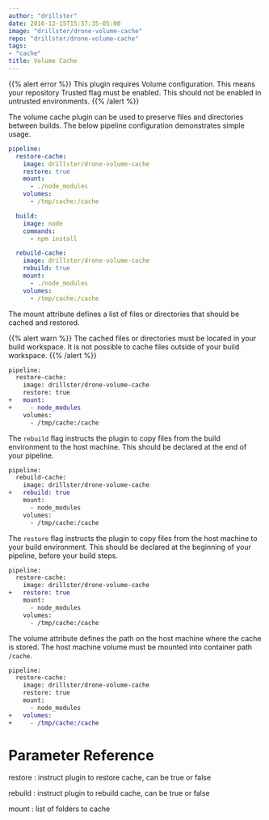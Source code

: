 ```yaml
---
author: "drillster"
date: 2016-12-15T15:57:35-05:00
image: "drillster/drone-volume-cache"
repo: "drillster/drone-volume-cache"
tags:
- "cache"
title: Volume Cache
---
```


{{% alert error %}}
This plugin requires Volume configuration. This means your repository Trusted flag must be enabled. This should not be enabled in untrusted environments.
{{% /alert %}}

The volume cache plugin can be used to preserve files and directories between builds. The below pipeline configuration demonstrates simple usage.

```yaml
pipeline:
  restore-cache:
    image: drillster/drone-volume-cache
    restore: true
    mount:
      - ./node_modules
    volumes:
      - /tmp/cache:/cache

  build:
    image: node
    commands:
      - npm install

  rebuild-cache:
    image: drillster/drone-volume-cache
    rebuild: true
    mount:
      - ./node_modules
    volumes:
      - /tmp/cache:/cache
```

The mount attribute defines a list of files or directories that should be cached and restored.

{{% alert warn %}}
The cached files or directories must be located in your build workspace. It is not possible to cache files outside of your build workspace.
{{% /alert %}}

```diff
pipeline:
  restore-cache:
    image: drillster/drone-volume-cache
    restore: true
+   mount:
+     - node_modules
    volumes:
      - /tmp/cache:/cache
```

The `rebuild` flag instructs the plugin to copy files from the build environment to the host machine. This should be declared at the end of your pipeline.

```diff
pipeline:
  rebuild-cache:
    image: drillster/drone-volume-cache
+   rebuild: true
    mount:
      - node_modules
    volumes:
      - /tmp/cache:/cache
```

The `restore` flag instructs the plugin to copy files from the host machine to your build environment. This should be declared at the beginning of your pipeline, before your build steps.

```diff
pipeline:
  restore-cache:
    image: drillster/drone-volume-cache
+   restore: true
    mount:
      - node_modules
    volumes:
      - /tmp/cache:/cache
```

The volume attribute defines the path on the host machine where the cache is stored. The host machine volume must be mounted into container path `/cache`.

```diff
pipeline:
  restore-cache:
    image: drillster/drone-volume-cache
    restore: true
    mount:
      - node_modules
+   volumes:
+     - /tmp/cache:/cache
```

# Parameter Reference

restore
: instruct plugin to restore cache, can be true or false

rebuild
: instruct plugin to rebuild cache, can be true or false

mount
: list of folders to cache
